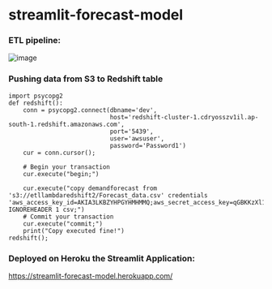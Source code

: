 # streamlit-forecast-model

### ETL pipeline:

![image](https://user-images.githubusercontent.com/39857587/161380614-a2c3a669-9775-4ec6-8e36-5ccf698dae6c.png)


### Pushing data from S3 to Redshift table

    import psycopg2
    def redshift():
        conn = psycopg2.connect(dbname='dev', 
                                host='redshift-cluster-1.cdryosszv1il.ap-south-1.redshift.amazonaws.com', 
                                port='5439', 
                                user='awsuser', 
                                password='Password1')
        cur = conn.cursor();

        # Begin your transaction
        cur.execute("begin;")

        cur.execute("copy demandforecast from 's3://etllambdaredshift2/Forecast_data.csv' credentials 'aws_access_key_id=AKIA3LKBZYHPGYHMHMMQ;aws_secret_access_key=qGBKKzXl1m1IeOshuYQr93q9q1Fvw32Snw6tYu07' IGNOREHEADER 1 csv;")
        # Commit your transaction
        cur.execute("commit;")
        print("Copy executed fine!")
    redshift();


### Deployed on Heroku the Streamlit Application:

https://streamlit-forecast-model.herokuapp.com/
